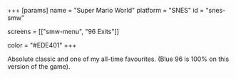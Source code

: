 +++
[params]
  name = "Super Mario World"
  platform = "SNES"
  id = "snes-smw"
  
  screens = [["smw-menu", "96 Exits"]]

  color = "#EDE401"
+++

Absolute classic and one of my all-time favourites. (Blue 96 is 100% on
this version of the game).
